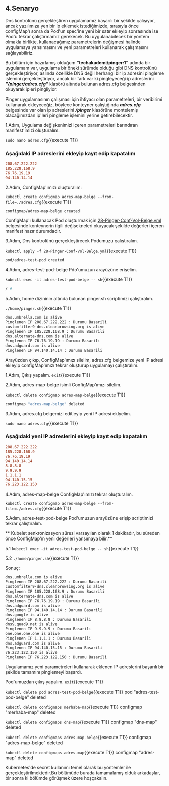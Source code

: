 ## 4.Senaryo

Dns kontrolünü gerçekleştiren uygulamamız başarılı bir şekilde çalışıyor, ancak yazılımıza yen bir ip eklemek istediğimizde, sırasıyla önce configMap'ı sonra da Pod'un spec'ine yeni bir satır ekleyip sonrasında ise Pod'u tekrar çalıştırmamız gerekecek. Bu uygulanabilecek bir yöntem olmakla birlikte, kullanacağımız parametrelerin değişmesi halinde uygulamaya yansımasını ve yeni parametreleri kullanarak çalışmasını sağlayabiliriz.

Bu bölüm için hazırlamış olduğum **"techakademi/pinger:1"** adında bir uygulamam var, uygulama bir öneki sürümde olduğu gibi DNS kontrolünü gerçekleştiriyor, aslında özellikle DNS değil herhangi bir ip adresini pingleme işlemini gerçekleştiriyor, ancak bir fark var ki pingleyeceği ip adreslerini ***"/pinger/adres.cfg"*** klasörü altında bulunan adres.cfg belgesinden okuyarak ipleri pingliyior.

Pinger uygulamasının çalışması için ihtiyacı olan parametreleri, bir veribirimi kullanarak ekleyeceğiz, böylece konteyner çalıştığında ***adres.cfg*** belgesinde var olan ip adreslerini ***/pinger*** klasörüne montelemiş olacağımızdan ip'leri pingleme işlemini yerine getirebilecektir.

1.Adım, Uygulama değişkenimizi içeren parametreleri barındıran manifest'imizi oluşturalım.

`sudo nano adres.cfg`{{execute T1}}

### Aşağıdaki IP adreslerini ekleyip kayıt edip kapatalım

```cfg
208.67.222.222
185.228.168.9
76.76.19.19
94.140.14.14
```

2.Adım, ConfigMap'ımızı oluşturalım:

`kubectl create configmap adres-map-belge --from-file=./adres.cfg`{{execute T1}}

```bash
configmap/adres-map-belge created
```

ConfigMap'ı kullanacak Pod oluşturmak için  [28-Pinger-Conf-Vol-Belge.yml](./assets/28-Pinger-Conf-Vol-Belge.yml) belgesinde konteynerin ilgili değişekneleri okuyacak şekilde değerleri içeren manifest hazır durumdadır.

3.Adım, Dns kontrolünü gerçekleştirecek Podumuzu çalıştıralım.

`kubectl apply -f 28-Pinger-Conf-Vol-Belge.yml`{{execute T1}}

```bash
pod/adres-test-pod created
```

4.Adım, adres-test-pod-belge Pdo'umuzun arayüzüne erişelim.

`kubectl exec -it adres-test-pod-belge -- sh`{{execute T1}}

```bash
/ #
```

5.Adım, home dizininin altında bulunan pinger.sh scriptimizi çalıştıralım.

`./home/pinger.sh`{{execute T1}}

```bash
dns.umbrella.com is alive
Pinglenen IP 208.67.222.222 : Durumu Basarili
customfilter9-dns.cleanbrowsing.org is alive
Pinglenen IP 185.228.168.9 : Durumu Basarili
dns.alternate-dns.com is alive
Pinglenen IP 76.76.19.19 : Durumu Basarili
dns.adguard.com is alive
Pinglenen IP 94.140.14.14 : Durumu Basarili
```

Arayüzden çıkıp, ConfigMap'ımızı silelim, adres.cfg belgemize yeni IP adresi ekleyip configMap'ımızı tekrar oluşturup uygulamayı çalıştıralım.

1.Adım, Çıkış yapalım.
`exit`{{execute T1}}

2.Adım, adres-map-belge isimli ConfigMap'ımızı silelim.

`kubectl delete configmap adres-map-belge`{{execute T1}}

```bash
configmap "adres-map-belge" deleted
```

3.Adım, adres.cfg belgemizi editleyip yeni IP adresi eklyelim.

`sudo nano adres.cfg`{{execute T1}}

### Aşağıdaki yeni IP adreslerini ekleyip kayıt edip kapatalım

```cfg
208.67.222.222
185.228.168.9
76.76.19.19
94.140.14.14
8.8.8.8
9.9.9.9
1.1.1.1
94.140.15.15
76.223.122.150

```

4.Adım, adres-map-belge ConfigMap'ımızı tekrar oluşturalım.

`kubectl create configmap adres-map-belge --from-file=./adres.cfg`{{execute T1}}

5.Adım, adres-test-pod-belge Pod'umuzun arayüzüne erişip scriptimizi tekrar çalıştıralım.

** Kubelet senkronizasyon süresi varsayılan olarak 1 dakikadır, bu süreden önce ConfigMap'ın yeni değerleri yansımaya bilir.**

5.1
`kubectl exec -it adres-test-pod-belge -- sh`{{execute T1}}

5.2
`./home/pinger.sh`{{execute T1}}

Sonuç:

```bash
dns.umbrella.com is alive
Pinglenen IP 208.67.222.222 : Durumu Basarili
customfilter9-dns.cleanbrowsing.org is alive
Pinglenen IP 185.228.168.9 : Durumu Basarili
dns.alternate-dns.com is alive
Pinglenen IP 76.76.19.19 : Durumu Basarili
dns.adguard.com is alive
Pinglenen IP 94.140.14.14 : Durumu Basarili
dns.google is alive
Pinglenen IP 8.8.8.8 : Durumu Basarili
dns9.quad9.net is alive
Pinglenen IP 9.9.9.9 : Durumu Basarili
one.one.one.one is alive
Pinglenen IP 1.1.1.1 : Durumu Basarili
dns.adguard.com is alive
Pinglenen IP 94.140.15.15 : Durumu Basarili
76.223.122.150 is alive
Pinglenen IP 76.223.122.150 : Durumu Basarili
```

Uygulamamız yeni parametreleri kullanarak eklenen IP adreslerini başarılı bir şekilde tamamını pinglemeyi başardı.

Pod'umuzdan çıkış yapalım.
`exit`{{execute T1}}

`kubectl delete pod adres-test-pod-belge`{{execute T1}}
pod "adres-test-pod-belge" deleted

`kubectl delete configmaps merhaba-map`{{execute T1}}
configmap "merhaba-map" deleted

`kubectl delete configmaps dns-map`{{execute T1}}
configmap "dns-map" deleted

`kubectl delete configmaps adres-map-belge`{{execute T1}}
configmap "adres-map-belge" deleted

`kubectl delete configmaps adres-map`{{execute T1}}
configmap "adres-map" deleted

Kubernetes'de secret kullanımı temel olarak bu yöntemler ile gerçekleştirilmektedir.Bu bölümüde burada tamamalamış olduk arkadaşlar, bir sonra ki bölümde görüşmek üzere hoşçakalın.
